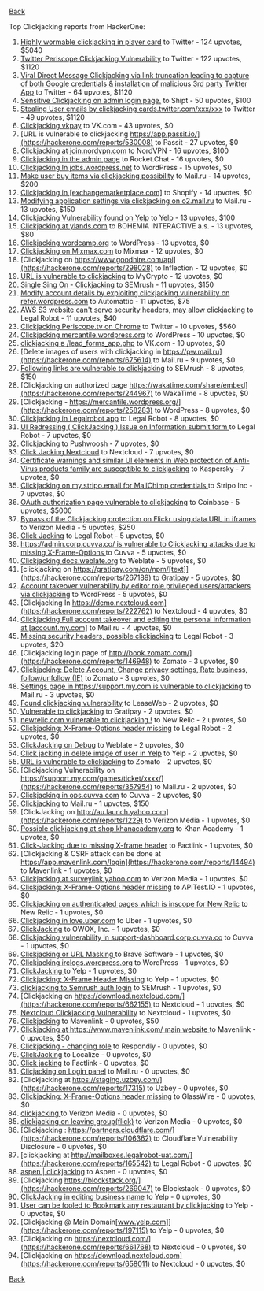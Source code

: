 [Back](../README.md)

Top Clickjacking reports from HackerOne:

1. [Highly wormable clickjacking in player card](https://hackerone.com/reports/85624) to Twitter - 124 upvotes, $5040
2. [Twitter Periscope Clickjacking Vulnerability](https://hackerone.com/reports/591432) to Twitter - 122 upvotes, $1120
3. [Viral Direct Message Clickjacking via link truncation leading to capture of both Google credentials & installation of malicious 3rd party Twitter App](https://hackerone.com/reports/643274) to Twitter - 64 upvotes, $1120
4. [Sensitive Clickjacking on admin login page.](https://hackerone.com/reports/389145) to Shipt - 50 upvotes, $100
5. [Stealing User emails by clickjacking cards.twitter.com/xxx/xxx](https://hackerone.com/reports/154963) to Twitter - 49 upvotes, $1120
6. [Clickjacking vkpay](https://hackerone.com/reports/374817) to VK.com - 43 upvotes, $0
7. [URL is vulnerable to clickjacking  https://app.passit.io/](https://hackerone.com/reports/530008) to Passit - 27 upvotes, $0
8. [Clickjacking at join.nordvpn.com](https://hackerone.com/reports/765955) to NordVPN - 16 upvotes, $100
9. [Clickjacking in the admin page](https://hackerone.com/reports/728004) to Rocket.Chat - 16 upvotes, $0
10. [Clickjacking In jobs.wordpress.net](https://hackerone.com/reports/223024) to WordPress - 15 upvotes, $0
11. [Make user buy items via clickjacking possibility](https://hackerone.com/reports/471967) to Mail.ru - 14 upvotes, $200
12. [Clickjacking in [exchangemarketplace.com]](https://hackerone.com/reports/658217) to Shopify - 14 upvotes, $0
13. [Modifying application settings via clickjacking on o2.mail.ru](https://hackerone.com/reports/355774) to Mail.ru - 13 upvotes, $150
14. [Clickjacking Vulnerability found on Yelp](https://hackerone.com/reports/214087) to Yelp - 13 upvotes, $100
15. [Clickjacking at ylands.com](https://hackerone.com/reports/405342) to BOHEMIA INTERACTIVE a.s. - 13 upvotes, $80
16. [Clickjacking wordcamp.org](https://hackerone.com/reports/230581) to WordPress - 13 upvotes, $0
17. [Clickjacking on Mixmax.com](https://hackerone.com/reports/234713) to Mixmax - 12 upvotes, $0
18. [Clickjacking on https://www.goodhire.com/api](https://hackerone.com/reports/298028) to Inflection - 12 upvotes, $0
19. [URL is vulnerable to clickjacking](https://hackerone.com/reports/712376) to MyCrypto - 12 upvotes, $0
20. [Single Sing On - Clickjacking](https://hackerone.com/reports/299009) to SEMrush - 11 upvotes, $150
21. [Modify account details by exploiting clickjacking vulnerability on refer.wordpress.com](https://hackerone.com/reports/765355) to Automattic - 11 upvotes, $75
22. [AWS S3 website can't serve security headers, may allow clickjacking](https://hackerone.com/reports/149572) to Legal Robot - 11 upvotes, $40
23. [Clickjacking Periscope.tv on Chrome](https://hackerone.com/reports/198622) to Twitter - 10 upvotes, $560
24. [Clickjacking mercantile.wordpress.org](https://hackerone.com/reports/264125) to WordPress - 10 upvotes, $0
25. [clickjacking в /lead_forms_app.php](https://hackerone.com/reports/294334) to VK.com - 10 upvotes, $0
26. [Delete images of users  with clickjacking in https://pw.mail.ru](https://hackerone.com/reports/675614) to Mail.ru - 9 upvotes, $0
27. [Following links are vulnerable to clickjacking](https://hackerone.com/reports/289246) to SEMrush - 8 upvotes, $150
28. [Clickjacking on authorized page https://wakatime.com/share/embed](https://hackerone.com/reports/244967) to WakaTime - 8 upvotes, $0
29. [Clickjacking - https://mercantile.wordpress.org/](https://hackerone.com/reports/258283) to WordPress - 8 upvotes, $0
30. [Clickjacking in Legalrobot app](https://hackerone.com/reports/270454) to Legal Robot - 8 upvotes, $0
31. [UI Redressing ( ClickJacking ) Issue on Information submit form ](https://hackerone.com/reports/163753) to Legal Robot - 7 upvotes, $0
32. [Clickjacking](https://hackerone.com/reports/200419) to Pushwoosh - 7 upvotes, $0
33. [Click Jacking Nextcloud](https://hackerone.com/reports/347782) to Nextcloud - 7 upvotes, $0
34. [Certificate warnings and similar UI elements in Web protection of Anti-Virus products family are susceptible to clickjacking](https://hackerone.com/reports/463695) to Kaspersky - 7 upvotes, $0
35. [Clickjacking on my.stripo.email for MailChimp credentials ](https://hackerone.com/reports/737625) to Stripo Inc - 7 upvotes, $0
36. [OAuth authorization page vulnerable to clickjacking](https://hackerone.com/reports/65825) to Coinbase - 5 upvotes, $5000
37. [Bypass of the Clickjacking protection on Flickr using data URL in iframes](https://hackerone.com/reports/7264) to Verizon Media - 5 upvotes, $250
38. [Click Jacking](https://hackerone.com/reports/163888) to Legal Robot - 5 upvotes, $0
39. [https://admin.corp.cuvva.co/ is vulnerable to Clickjacking attacks due to missing X-Frame-Options ](https://hackerone.com/reports/231434) to Cuvva - 5 upvotes, $0
40. [Clickjacking docs.weblate.org](https://hackerone.com/reports/223391) to Weblate - 5 upvotes, $0
41. [clickjacking on https://gratipay.com/on/npm/[text]](https://hackerone.com/reports/267189) to Gratipay - 5 upvotes, $0
42. [Account takeover vulnerability by editor role privileged users/attackers via clickjacking](https://hackerone.com/reports/388254) to WordPress - 5 upvotes, $0
43. [Clickjacking In https://demo.nextcloud.com](https://hackerone.com/reports/222762) to Nextcloud - 4 upvotes, $0
44. [Clickjacking Full account takeover and editing the personal information at [account.my.com]](https://hackerone.com/reports/261652) to Mail.ru - 4 upvotes, $0
45. [Missing security headers, possible clickjacking](https://hackerone.com/reports/64645) to Legal Robot - 3 upvotes, $20
46. [Clickjacking login page of http://book.zomato.com/](https://hackerone.com/reports/146948) to Zomato - 3 upvotes, $0
47. [Clickjacking: Delete Account, Change privacy settings, Rate business, follow/unfollow (IE)](https://hackerone.com/reports/338569) to Zomato - 3 upvotes, $0
48. [Settings page in https://support.my.com is vulnerable to clickjacking](https://hackerone.com/reports/667400) to Mail.ru - 3 upvotes, $0
49. [Found clickjacking vulnerability](https://hackerone.com/reports/119828) to LeaseWeb - 2 upvotes, $0
50. [Vulnerable to clickjacking](https://hackerone.com/reports/123782) to Gratipay - 2 upvotes, $0
51. [newrelic.com vulnerable to clickjacking !](https://hackerone.com/reports/123126) to New Relic - 2 upvotes, $0
52. [Clickjacking: X-Frame-Options header missing](https://hackerone.com/reports/163646) to Legal Robot - 2 upvotes, $0
53. [ClickJacking on Debug](https://hackerone.com/reports/225555) to Weblate - 2 upvotes, $0
54. [Click jacking in delete image of user in Yelp](https://hackerone.com/reports/201848) to Yelp - 2 upvotes, $0
55. [URL is vulnerable to clickjacking](https://hackerone.com/reports/337219) to Zomato - 2 upvotes, $0
56. [Clickjacking Vulnerability on https://support.my.com/games/ticket/xxxx/](https://hackerone.com/reports/357954) to Mail.ru - 2 upvotes, $0
57. [Clickjacking in ops.cuvva.com](https://hackerone.com/reports/583624) to Cuvva - 2 upvotes, $0
58. [Clickjacking](https://hackerone.com/reports/8724) to Mail.ru - 1 upvotes, $150
59. [ClickJacking on http://au.launch.yahoo.com](https://hackerone.com/reports/1229) to Verizon Media - 1 upvotes, $0
60. [Possible clickjacking at shop.khanacademy.org](https://hackerone.com/reports/6370) to Khan Academy - 1 upvotes, $0
61. [Click-Jacking due to missing X-frame header](https://hackerone.com/reports/17664) to Factlink - 1 upvotes, $0
62. [Clickjacking & CSRF attack can be done at https://app.mavenlink.com/login](https://hackerone.com/reports/14494) to Mavenlink - 1 upvotes, $0
63. [Clickjacking at surveylink.yahoo.com](https://hackerone.com/reports/3578) to Verizon Media - 1 upvotes, $0
64. [Clickjacking: X-Frame-Options header missing](https://hackerone.com/reports/129650) to APITest.IO - 1 upvotes, $0
65. [Clickjacking on authenticated pages which is inscope for New Relic](https://hackerone.com/reports/128645) to New Relic - 1 upvotes, $0
66. [Clickjacking in love.uber.com](https://hackerone.com/reports/137152) to Uber - 1 upvotes, $0
67. [ClickJacking](https://hackerone.com/reports/183127) to OWOX, Inc. - 1 upvotes, $0
68. [Clickjacking vulnerability in support-dashboard.corp.cuvva.co](https://hackerone.com/reports/231694) to Cuvva - 1 upvotes, $0
69. [Clickjacking or URL Masking ](https://hackerone.com/reports/204198) to Brave Software - 1 upvotes, $0
70. [Clickjacking irclogs.wordpress.org](https://hackerone.com/reports/267075) to WordPress - 1 upvotes, $0
71. [ClickJacking ](https://hackerone.com/reports/179839) to Yelp - 1 upvotes, $0
72. [Clickjacking: X-Frame Header Missing](https://hackerone.com/reports/168358) to Yelp - 1 upvotes, $0
73. [clickjacking to Semrush auth login](https://hackerone.com/reports/318295) to SEMrush - 1 upvotes, $0
74. [Clickjacking on https://download.nextcloud.com/](https://hackerone.com/reports/662155) to Nextcloud - 1 upvotes, $0
75. [Nextcloud Clickjacking Vulnerability](https://hackerone.com/reports/710996) to Nextcloud - 1 upvotes, $0
76. [Clickjacking](https://hackerone.com/reports/21110) to Mavenlink - 0 upvotes, $50
77. [Clickjacking at https://www.mavenlink.com/ main website ](https://hackerone.com/reports/14631) to Mavenlink - 0 upvotes, $50
78. [Clickjacking - changing role](https://hackerone.com/reports/7924) to Respondly - 0 upvotes, $0
79. [ClickJacking](https://hackerone.com/reports/7862) to Localize - 0 upvotes, $0
80. [Click jacking](https://hackerone.com/reports/13550) to Factlink - 0 upvotes, $0
81. [Clicjacking on Login panel](https://hackerone.com/reports/8459) to Mail.ru - 0 upvotes, $0
82. [Clickjacking at https://staging.uzbey.com/](https://hackerone.com/reports/17315) to Uzbey - 0 upvotes, $0
83. [Clickjacking: X-Frame-Options header missing](https://hackerone.com/reports/27594) to GlassWire - 0 upvotes, $0
84. [clickjacking ](https://hackerone.com/reports/1207) to Verizon Media - 0 upvotes, $0
85. [clickjacking on leaving group(flick)](https://hackerone.com/reports/7745) to Verizon Media - 0 upvotes, $0
86. [Clickjacking : https://partners.cloudflare.com/](https://hackerone.com/reports/106362) to Cloudflare Vulnerability Disclosure - 0 upvotes, $0
87. [clickjacking at http://mailboxes.legalrobot-uat.com/](https://hackerone.com/reports/165542) to Legal Robot - 0 upvotes, $0
88. [aspen | clickjacking](https://hackerone.com/reports/272387) to Aspen - 0 upvotes, $0
89. [Clickjacking https://blockstack.org/](https://hackerone.com/reports/269047) to Blockstack - 0 upvotes, $0
90. [ClickJacking in editing business name](https://hackerone.com/reports/227837) to Yelp - 0 upvotes, $0
91. [User can be fooled to Bookmark any restaurant by clickjacking](https://hackerone.com/reports/228295) to Yelp - 0 upvotes, $0
92. [Clickjacking @ Main Domain[www.yelp.com]](https://hackerone.com/reports/197115) to Yelp - 0 upvotes, $0
93. [Clickjacking on https://nextcloud.com/](https://hackerone.com/reports/661768) to Nextcloud - 0 upvotes, $0
94. [Clickjacking on https://download.nextcloud.com](https://hackerone.com/reports/658011) to Nextcloud - 0 upvotes, $0


[Back](../README.md)